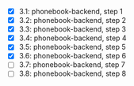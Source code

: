 - [x] 3.1: phonebook-backend, step 1
- [x] 3.2: phonebook-backend, step 2
- [x] 3.3: phonebook-backend, step 3
- [x] 3.4: phonebook-backend, step 4
- [x] 3.5: phonebook-backend, step 5
- [x] 3.6: phonebook-backend, step 6
- [ ] 3.7: phonebook-backend, step 7
- [ ] 3.8: phonebook-backend, step 8